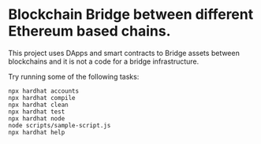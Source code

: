 # Blockchain Bridge between different Ethereum based chains.

This project uses DApps and smart contracts to Bridge assets between blockchains and it is not a code for a bridge infrastructure.

Try running some of the following tasks:

```shell
npx hardhat accounts
npx hardhat compile
npx hardhat clean
npx hardhat test
npx hardhat node
node scripts/sample-script.js
npx hardhat help
```
